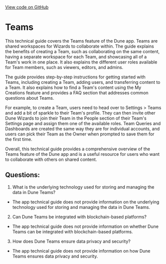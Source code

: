 [View code on GitHub](https://dune.com/blob/master/app\teams.md)

# Teams

This technical guide covers the Teams feature of the Dune app. Teams are shared workspaces for Wizards to collaborate within. The guide explains the benefits of creating a Team, such as collaborating on the same content, having a separate workspace for each Team, and showcasing all of a Team's work in one place. It also explains the different user roles available for Team members, such as viewers, editors, and admins.

The guide provides step-by-step instructions for getting started with Teams, including creating a Team, adding users, and transferring content to a Team. It also explains how to find a Team's content using the My Creations feature and provides a FAQ section that addresses common questions about Teams.

For example, to create a Team, users need to head over to Settings > Teams and add a bit of sparkle to their Team's profile. They can then invite other Dune Wizards to join their Team in the People section of their Team's Settings page and assign them one of the available roles. Team Queries and Dashboards are created the same way they are for individual accounts, and users can pick their Team as the Owner when prompted to save them for the first time.

Overall, this technical guide provides a comprehensive overview of the Teams feature of the Dune app and is a useful resource for users who want to collaborate with others on shared content.
## Questions: 
 1. What is the underlying technology used for storing and managing the data in Dune Teams?
- The app technical guide does not provide information on the underlying technology used for storing and managing the data in Dune Teams.

2. Can Dune Teams be integrated with blockchain-based platforms?
- The app technical guide does not provide information on whether Dune Teams can be integrated with blockchain-based platforms.

3. How does Dune Teams ensure data privacy and security?
- The app technical guide does not provide information on how Dune Teams ensures data privacy and security.